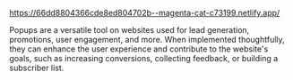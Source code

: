 https://66dd8804366cde8ed804702b--magenta-cat-c73199.netlify.app/

Popups are a versatile tool on websites used for lead generation, promotions, user engagement, and more. When implemented thoughtfully, they can enhance the user experience and contribute to the website's goals, such as increasing conversions, collecting feedback, or building a subscriber list.
